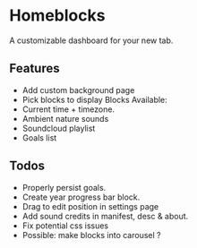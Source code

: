 
# Homeblocks
A customizable dashboard for your new tab.

## Features 
- Add custom background page
- Pick blocks to display
Blocks Available:
- Current time + timezone.
- Ambient nature sounds
- Soundcloud playlist
- Goals list

## Todos
- Properly persist goals.
- Create year progress bar block.
- Drag to edit position in settings page
- Add sound credits in manifest, desc & about.
- Fix potential css issues
- Possible: make blocks into carousel ?